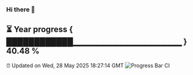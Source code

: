 ### Hi there 👋
⏳ Year progress { ████████████▁▁▁▁▁▁▁▁▁▁▁▁▁▁▁▁▁▁ } 40.48 %
---
⏰ Updated on Wed, 28 May 2025 18:27:14 GMT
![Progress Bar CI](https://github.com/liununu/liununu/workflows/Progress%20Bar%20CI/badge.svg)
